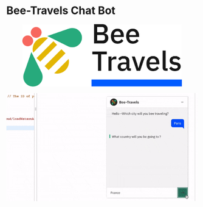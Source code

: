 # Bee-Travels Chat Bot 
<p align='center'>
<img src='images/logo.png' width='420' alt='Bee Travels logo'>
</p>


![Bee-Travels Gif](/images/take1.gif)